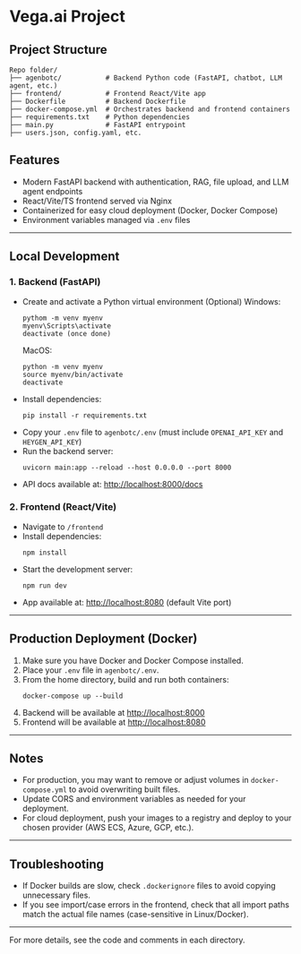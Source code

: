 # Vega.ai Project

## Project Structure

```
Repo folder/
├── agenbotc/           # Backend Python code (FastAPI, chatbot, LLM agent, etc.)
├── frontend/           # Frontend React/Vite app
├── Dockerfile          # Backend Dockerfile
├── docker-compose.yml  # Orchestrates backend and frontend containers
├── requirements.txt    # Python dependencies
├── main.py             # FastAPI entrypoint
├── users.json, config.yaml, etc.
```

## Features
- Modern FastAPI backend with authentication, RAG, file upload, and LLM agent endpoints
- React/Vite/TS frontend served via Nginx
- Containerized for easy cloud deployment (Docker, Docker Compose)
- Environment variables managed via `.env` files

---

## Local Development

### 1. Backend (FastAPI)
- Create and activate a Python virtual environment (Optional)
  Windows:
  ```
  pythom -m venv myenv
  myenv\Scripts\activate
  deactivate (once done)
  ```
  MacOS:
  ```
  python -m venv myenv
  source myenv/bin/activate
  deactivate
  ```
- Install dependencies:
  ```
  pip install -r requirements.txt
  ```
- Copy your `.env` file to `agenbotc/.env` (must include `OPENAI_API_KEY` and `HEYGEN_API_KEY`)
- Run the backend server:
  ```
  uvicorn main:app --reload --host 0.0.0.0 --port 8000
  ```
- API docs available at: [http://localhost:8000/docs](http://localhost:8000/docs)

### 2. Frontend (React/Vite)
- Navigate to `/frontend`
- Install dependencies:
  ```
  npm install
  ```
- Start the development server:
  ```
  npm run dev
  ```
- App available at: [http://localhost:8080](http://localhost:8080) (default Vite port)

---

## Production Deployment (Docker)

1. Make sure you have Docker and Docker Compose installed.
2. Place your `.env` file in `agenbotc/.env`.
3. From the home directory, build and run both containers:
   ```
   docker-compose up --build
   ```
4. Backend will be available at [http://localhost:8000](http://localhost:8000)
5. Frontend will be available at [http://localhost:8080](http://localhost:8080)

---

## Notes
- For production, you may want to remove or adjust volumes in `docker-compose.yml` to avoid overwriting built files.
- Update CORS and environment variables as needed for your deployment.
- For cloud deployment, push your images to a registry and deploy to your chosen provider (AWS ECS, Azure, GCP, etc.).

---

## Troubleshooting
- If Docker builds are slow, check `.dockerignore` files to avoid copying unnecessary files.
- If you see import/case errors in the frontend, check that all import paths match the actual file names (case-sensitive in Linux/Docker).

---

For more details, see the code and comments in each directory.
